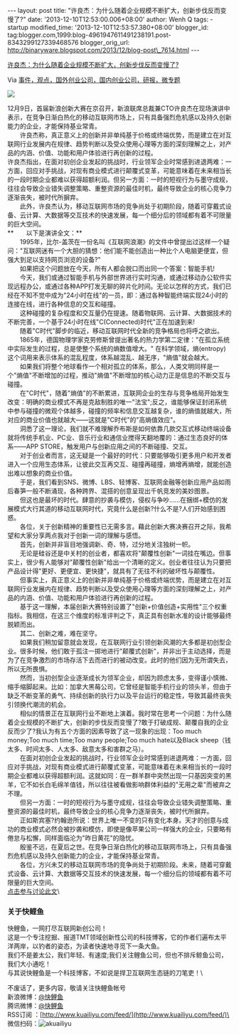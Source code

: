 --- layout: post title:
"许良杰：为什么随着企业规模不断扩大，创新步伐反而变慢了?" date:
'2013-12-10T12:53:00.006+08:00' author: Wenh Q tags: - startup
modified\_time: '2013-12-10T12:53:57.380+08:00' blogger\_id:
tag:blogger.com,1999:blog-4961947611491238191.post-8343299127339468576
blogger\_orig\_url:
http://binaryware.blogspot.com/2013/12/blog-post\_7614.html ---

[许良杰：为什么随着企业规模不断扩大，创新步伐反而变慢了?](http://www.kuailiyu.com/article/6522.html)

Via
[事件，观点，国外创业公司，国内创业公司，研报，微专题](http://www.kuailiyu.com/)

![](http://www.kuailiyu.com/uploadfile/2013/1210/20131210084057586.jpg)

12月9日，首届新浪创新大赛在京召开，新浪联席总裁兼CTO许良杰在现场演讲中表示，在竞争日渐白热化的移动互联网市场上，只有具备强烈危机感以及持久创新能力的企业，才能保持基业常青。\
　　许良杰称，真正意义上的创新并非单纯基于价格或终端优势，而是建立在对互联网行业发展内在规律、趋势判断以及受众使用心理等方面的深刻理解之上，对产品的内涵、价值、功能和用户体验进行再创新的过程。\
许良杰指出，在面对初创企业发起的挑战时，行业领军企业时常感到进退两难：一方面，回应对手挑战，对现有商业模式进行颠覆式变革，可能意味着在未来相当长的一段时期企业都难以获得超额利润。但另一方面：一时的短视行为与墨守成规，往往会导致企业错失调整策略、重整资源的最佳时机，最终导致企业的核心竞争力逐渐丧失，被时代所摒弃。\
　　此外，许良杰认为，移动互联网市场的竞争尚处于初期阶段，随着可穿戴式设备、云计算、大数据等交互技术的快速发展，每一个细分后的领域都有着不可限量的巨大空间。\
**　　以下是演讲全文：**\
　　1995年，比尔-盖茨在一份名叫《互联网浪潮》的文件中曾提出过这样一个疑问："互联网迷有一个大胆的猜想：他们能不能创造出一种比个人电脑更便宜，但强大到足以支持网页浏览的设备?"\
　　如果把这个问题放在今天，所有人都会脱口而出同一个答案：智能手机!\
　　今天，我们或通过智能手机与外部世界进行实时沟通，或通过移动办公软件实现远程办公，或通过各种APP打发无聊的碎片化时间。无论以怎样的方式，我们已经在不知不觉中成为"24小时在线"的一员，即：通过各种智能终端实现24小时的连接在线，进行各种信息的交互和碰撞。\
　　这种碰撞的复杂程度和交互量仍在提速。随着物联网、云计算、大数据技术的不断完善，一个基于24小时在线"C(Connected)时代"正在加速到来!\
　　随着"C时代"脚步的临近，移动互联网时代全新的竞争格局也将呼之欲出。\
　　1865年，德国物理学家克劳修斯曾提出著名的热力学第二定律："在孤立系统中实际发生的过程，总是使整个系统的熵数值增大。"
在科学领域，熵(entropy)这个词用来表示体系的混乱程度，体系越混乱、越无序，"熵值"就会越大。\
　　如果我们将整个地球看作一个相对孤立的体系，那么，人类文明同样是一个"熵值"不断增加的过程，推动"熵值"不断增加的核心动力正是信息的不断交互与碰撞。\
　　在"C时代"，随着"熵值"的不断累进，互联网企业的生存与竞争格局开始发生改变：明确的商业模式不再是克敌制胜的唯一"法宝";反之，谁能够保证封闭系统中参与碰撞的微观个体越多，碰撞的频率和信息交互越复杂，谁的熵值就越大，所对应的商业价值也就越大——这就是"C时代"的"高熵值效应"。\
　　洞悉了这一理论，我们就不难理解乔布斯是如何依靠几款交互式移动终端设备就将传统手机业、PC业、音乐行业和通信业搅得天翻地覆的：通过生态良好的体系——APP
STORE，触发用户与创新应用之间的不断碰撞、交互。\
　　对于创业者而言，这无疑是一个最好的时代：只要能够吸引更多用户和开发者进入一个应用生态体系，让彼此交互再交互、碰撞再碰撞，熵增再熵增，就能创造出难以想象的商业价值。\
　　于是，我们看到SNS、微博、LBS、轻博客、互联网金融等创新应用产品如雨后春笋一般不断涌现，各种跨界、混搭的创意呈现出千帆竞发的美妙图景。\
　　但这也是最坏的时代。肆意的抄袭与模仿，侵权与争吵……在捆绑+模仿的发展模式大行其道的移动互联网时代，究竟什么是创新?什么不是?人们开始感到困惑。\
　　各位，关于创新精神的重要性已无需多言。藉此创新大赛决赛召开之际，我希望和大家分享两点我对于创新一词的理解与感悟。\
　　首先，创新并非盲目地强调新、奇、特，过分地关注独树一帜。\
　　无论是硅谷还是中关村的创业者，都喜欢将"颠覆性创新"一词挂在嘴边。但事实上，很少有人能够对"颠覆性创新"给出一个清晰的定义。创业者往往认为只要把产品设计得"更好、更便宜、更快捷"，就具有了无往不利的破坏性与颠覆性。\
　　但事实上，真正意义上的创新并非单纯基于价格或终端优势，而是建立在对互联网行业发展内在规律、趋势判断以及受众使用心理等方面的深刻理解之上，对产品的内涵、价值、功能和用户体验进行再创新的过程。\
　　基于这一理解，本届创新大赛特别设置了"创新+价值创造+实用性"三个权重指标。我相信，在这三个维度的标准评判之下，真正具有创新水准的设计能够最终脱颖而出。\
　　其二、创新之难，难在坚守。\
　　如果我们稍加留意就会发现，在互联网行业引领创新风潮的大多都是初创型企业。很多时候，他们敢于孤注一掷地进行"颠覆式创新"，并非出于主动选择，而是为了在竞争激烈的市场存活下去而进行的被动改变。此时的他们因为无所谓失去，所以无所畏惧。\
　　然而，当初创型企业逐渐成长为领军企业，却因为顾虑太多，变得谨小慎微、缩手缩脚起来。比如：加拿大黑莓公司，它曾经是智能手机行业的领头羊，但由于缺乏不断变革的勇气、持续创新的执行力以及平台运行的稳定性，导致其最终丧失引领换代潮流的机会。\
　　相似的情景正在互联网行业不断地上演着。我时常在思考一个问题：为什么随着企业规模的不断扩大，创新的步伐反而变慢了?敢于打破成规、颠覆自我的企业反而少了?我认为有五个方面的因素导致了这一现象的出现：Too
much money;Too much time;Too many people;Too much hate以及Black
sheep（钱太多、时间太多、人太多、敌意太多和害群之马）。\
　　在面对初创企业发起的挑战时，行业领军企业时常感到进退两难：一方面，回应对手挑战，对现有商业模式进行颠覆式变革，可能意味着在未来相当长的一段时期企业都难以获得超额利润。这就如同：在一群羊群中突然出现一只基因突变的黑羊，它不如长白毛绵羊值钱，所以往往被看做影响群体利益的"无用之辈"而被弃之不理。\
　　但另一方面：一时的短视行为与墨守成规，往往会导致企业错失调整策略、重整资源的最佳时机，最终导致企业的核心竞争力逐渐丧失，被时代所摒弃。\
　　正如斯宾塞?约翰逊所说：世界上唯一不变的只有变化本身。天才的创意与成功的商业模式必然会被抄袭和模仿，即使是像苹果公司一样强大的企业，只要略有倦怠与松懈，同样面临沦为"昨日黄花"的隐忧。\
　　殷鉴不远，在夏后之世。在竞争日渐白热化的移动互联网市场上，只有具备强烈危机感以及持久创新能力的企业，才能保持基业常青。\
　　各位，方兴未艾的移动互联网市场的竞争尚处于初期阶段。未来，随着可穿戴式设备、云计算、大数据等交互技术的快速发展，每一个细分后的领域都有着不可限量的巨大空间。\
[点击参与讨论此文](http://www.kuailiyu.com/article/6522.html?utm_source=articletail&utm_medium=RSS#comments)\

### **关于快鲤鱼**

快鲤鱼，一网打尽互联网新创公司！\
这是一个专注挖掘、报道TMT领域创新性公司的科技博客，它的作者们遍布太平洋两岸，以钓者的姿态，为读者快速地寻觅下一条大鱼。\
我们不是姜太公，我们年轻、有速度;我们关注鲤鱼公司，但也不排斥鲸鱼公司，我们大小通吃！\
与其说快鲤鱼是一个科技博客，不如说是捍卫互联网生态链的刀笔吏！\

不废话了，更多内容，敬请关注快鲤鱼帐号\
新浪微博：[@快鲤鱼](http://weibo.com/p/1002062696344613/mblog)\
腾讯微博：[@快鲤鱼](http://t.qq.com/kuailiyucyzone)\
RSS订阅
：[http://www.kuailiyu.com/feed/](http://www.kuailiyu.com/feed/)\
微信扫码：![akuailiyu](http://tpl6.kuailiyu.com/templates/white/images/weixin.jpg)
